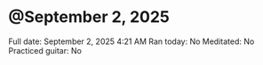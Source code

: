 # @September 2, 2025

Full date: September 2, 2025 4:21 AM
Ran today: No
Meditated: No
Practiced guitar: No